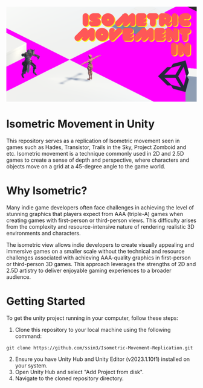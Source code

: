 ![banner](https://github.com/ssim3/Isometric-Movement-Replication/blob/main/Isometric-Movement-Banner.png)

# Isometric Movement in Unity
This repository serves as a replication of Isometric movement seen in games such as Hades, Transistor, Trails in the Sky, Project Zomboid and etc.
Isometric movement is a technique commonly used in 2D and 2.5D games to create a sense of depth and perspective, where characters and objects move on a grid at a 45-degree angle to the game world. 

# Why Isometric?
Many indie game developers often face challenges in achieving the level of stunning graphics that players expect from AAA (triple-A) games when creating games with first-person or third-person views. This difficulty arises from the complexity and resource-intensive nature of rendering realistic 3D environments and characters. 

The isometric view allows indie developers to create visually appealing and immersive games on a smaller scale without the technical and resource challenges associated with achieving AAA-quality graphics in first-person or third-person 3D games. This approach leverages the strengths of 2D and 2.5D artistry to deliver enjoyable gaming experiences to a broader audience.

# Getting Started
To get the unity project running in your computer, follow these steps:

1. Clone this repository to your local machine using the following command:
```
git clone https://github.com/ssim3/Isometric-Movement-Replication.git
```
2. Ensure you have Unity Hub and Unity Editor (v2023.1.10f1)  installed on your system.
3. Open Unity Hub and select "Add Project from disk".
4. Navigate to the cloned repository directory.
<br><br>
